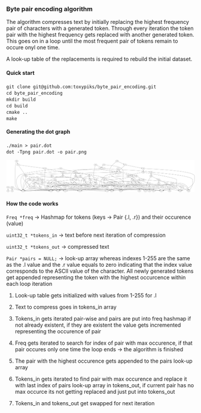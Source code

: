 ### Byte pair encoding algorithm

The algorithm compresses text by initially replacing the highest frequency pair of characters with a generated token. Through every iteration the token pair with the highest frequency gets replaced with another generated token. This goes on in a loop until the most frequent pair of tokens remain to occure onyl one time.

A look-up table of the replacements is required to rebuild the initial dataset.

#### Quick start

`git clone git@github.com:toxypiks/byte_pair_encoding.git` <br/>
`cd byte_pair_encoding`<br/>
`mkdir build`<br/>
`cd build`<br/>
`cmake ..`<br/>
`make`<br/>

#### Generating the dot graph

`./main > pair.dot`<br/>
`dot -Tpng pair.dot -o pair.png`<br/>

![Alt text](./dot_graph/pair.png)


#### How the code works

`Freq *freq` -> Hashmap for tokens (keys -> Pair {.l, .r}) and their occurence (value)

`uint32_t *tokens_in` -> text before next iteration of compression

`uint32_t *tokens_out` -> compressed text

`Pair *pairs = NULL;` -> look-up array whereas indexes 1-255 are the same as the .l value and the .r value equals to zero indicating that the index value corresponds to the ASCII value of the character. All newly generated tokens get appended representing the token with the highest occurcence within each loop iteration

1. Look-up table gets initialized with values from 1-255 for .l

2. Text to compress goes in tokens_in array

3. Tokens_in gets iterated pair-wise and pairs are put into freq hashmap if not already existent, if they are existent the value gets incremented representing the occurence of pair

4. Freq gets iterated to search for index of pair with max occurence, if that pair occures only one time the loop ends -> the algorithm is finished

5. The pair with the highest occurence gets appended to the pairs look-up array

6. Tokens_in gets iterated to find pair with max occurence and replace it with last index of pairs look-up array in tokens_out, if current pair has no max occurce its not getting replaced and just put into tokens_out

7. Tokens_in and tokens_out get swapped for next iteration
